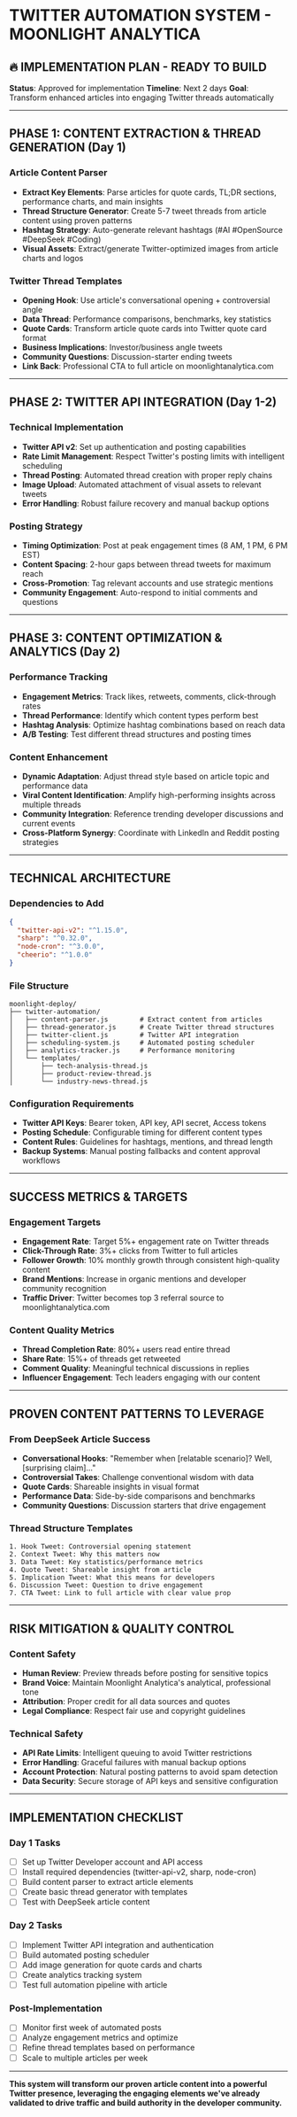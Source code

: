 # TWITTER AUTOMATION SYSTEM - MOONLIGHT ANALYTICA

## 🔥 IMPLEMENTATION PLAN - READY TO BUILD

**Status**: Approved for implementation
**Timeline**: Next 2 days
**Goal**: Transform enhanced articles into engaging Twitter threads automatically

---

## PHASE 1: CONTENT EXTRACTION & THREAD GENERATION (Day 1)

### Article Content Parser
- **Extract Key Elements**: Parse articles for quote cards, TL;DR sections, performance charts, and main insights
- **Thread Structure Generator**: Create 5-7 tweet threads from article content using proven patterns
- **Hashtag Strategy**: Auto-generate relevant hashtags (#AI #OpenSource #DeepSeek #Coding)
- **Visual Assets**: Extract/generate Twitter-optimized images from article charts and logos

### Twitter Thread Templates
- **Opening Hook**: Use article's conversational opening + controversial angle
- **Data Thread**: Performance comparisons, benchmarks, key statistics
- **Quote Cards**: Transform article quote cards into Twitter quote card format
- **Business Implications**: Investor/business angle tweets
- **Community Questions**: Discussion-starter ending tweets
- **Link Back**: Professional CTA to full article on moonlightanalytica.com

---

## PHASE 2: TWITTER API INTEGRATION (Day 1-2)

### Technical Implementation
- **Twitter API v2**: Set up authentication and posting capabilities
- **Rate Limit Management**: Respect Twitter's posting limits with intelligent scheduling
- **Thread Posting**: Automated thread creation with proper reply chains
- **Image Upload**: Automated attachment of visual assets to relevant tweets
- **Error Handling**: Robust failure recovery and manual backup options

### Posting Strategy
- **Timing Optimization**: Post at peak engagement times (8 AM, 1 PM, 6 PM EST)
- **Content Spacing**: 2-hour gaps between thread tweets for maximum reach
- **Cross-Promotion**: Tag relevant accounts and use strategic mentions
- **Community Engagement**: Auto-respond to initial comments and questions

---

## PHASE 3: CONTENT OPTIMIZATION & ANALYTICS (Day 2)

### Performance Tracking
- **Engagement Metrics**: Track likes, retweets, comments, click-through rates
- **Thread Performance**: Identify which content types perform best
- **Hashtag Analysis**: Optimize hashtag combinations based on reach data
- **A/B Testing**: Test different thread structures and posting times

### Content Enhancement
- **Dynamic Adaptation**: Adjust thread style based on article topic and performance data
- **Viral Content Identification**: Amplify high-performing insights across multiple threads
- **Community Integration**: Reference trending developer discussions and current events
- **Cross-Platform Synergy**: Coordinate with LinkedIn and Reddit posting strategies

---

## TECHNICAL ARCHITECTURE

### Dependencies to Add
```json
{
  "twitter-api-v2": "^1.15.0",
  "sharp": "^0.32.0",
  "node-cron": "^3.0.0",
  "cheerio": "^1.0.0"
}
```

### File Structure
```
moonlight-deploy/
├── twitter-automation/
│   ├── content-parser.js        # Extract content from articles
│   ├── thread-generator.js      # Create Twitter thread structures
│   ├── twitter-client.js        # Twitter API integration
│   ├── scheduling-system.js     # Automated posting scheduler
│   ├── analytics-tracker.js     # Performance monitoring
│   └── templates/
│       ├── tech-analysis-thread.js
│       ├── product-review-thread.js
│       └── industry-news-thread.js
```

### Configuration Requirements
- **Twitter API Keys**: Bearer token, API key, API secret, Access tokens
- **Posting Schedule**: Configurable timing for different content types
- **Content Rules**: Guidelines for hashtags, mentions, and thread length
- **Backup Systems**: Manual posting fallbacks and content approval workflows

---

## SUCCESS METRICS & TARGETS

### Engagement Targets
- **Engagement Rate**: Target 5%+ engagement rate on Twitter threads
- **Click-Through Rate**: 3%+ clicks from Twitter to full articles
- **Follower Growth**: 10% monthly growth through consistent high-quality content
- **Brand Mentions**: Increase in organic mentions and developer community recognition
- **Traffic Driver**: Twitter becomes top 3 referral source to moonlightanalytica.com

### Content Quality Metrics
- **Thread Completion Rate**: 80%+ users read entire thread
- **Share Rate**: 15%+ of threads get retweeted
- **Comment Quality**: Meaningful technical discussions in replies
- **Influencer Engagement**: Tech leaders engaging with our content

---

## PROVEN CONTENT PATTERNS TO LEVERAGE

### From DeepSeek Article Success
- **Conversational Hooks**: "Remember when [relatable scenario]? Well, [surprising claim]..."
- **Controversial Takes**: Challenge conventional wisdom with data
- **Quote Cards**: Shareable insights in visual format
- **Performance Data**: Side-by-side comparisons and benchmarks
- **Community Questions**: Discussion starters that drive engagement

### Thread Structure Templates
```
1. Hook Tweet: Controversial opening statement
2. Context Tweet: Why this matters now
3. Data Tweet: Key statistics/performance metrics
4. Quote Tweet: Shareable insight from article
5. Implication Tweet: What this means for developers
6. Discussion Tweet: Question to drive engagement
7. CTA Tweet: Link to full article with clear value prop
```

---

## RISK MITIGATION & QUALITY CONTROL

### Content Safety
- **Human Review**: Preview threads before posting for sensitive topics
- **Brand Voice**: Maintain Moonlight Analytica's analytical, professional tone
- **Attribution**: Proper credit for all data sources and quotes
- **Legal Compliance**: Respect fair use and copyright guidelines

### Technical Safety
- **API Rate Limits**: Intelligent queuing to avoid Twitter restrictions
- **Error Handling**: Graceful failures with manual backup options
- **Account Protection**: Natural posting patterns to avoid spam detection
- **Data Security**: Secure storage of API keys and sensitive configuration

---

## IMPLEMENTATION CHECKLIST

### Day 1 Tasks
- [ ] Set up Twitter Developer account and API access
- [ ] Install required dependencies (twitter-api-v2, sharp, node-cron)
- [ ] Build content parser to extract article elements
- [ ] Create basic thread generator with templates
- [ ] Test with DeepSeek article content

### Day 2 Tasks
- [ ] Implement Twitter API integration and authentication
- [ ] Build automated posting scheduler
- [ ] Add image generation for quote cards and charts
- [ ] Create analytics tracking system
- [ ] Test full automation pipeline with article

### Post-Implementation
- [ ] Monitor first week of automated posts
- [ ] Analyze engagement metrics and optimize
- [ ] Refine thread templates based on performance
- [ ] Scale to multiple articles per week

---

**This system will transform our proven article content into a powerful Twitter presence, leveraging the engaging elements we've already validated to drive traffic and build authority in the developer community.**